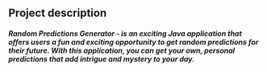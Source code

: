 Project description
-
#### *Random Predictions Generator - is an exciting Java application that offers users a fun and exciting opportunity to get random predictions for their future. With this application, you can get your own, personal predictions that add intrigue and mystery to your day.*